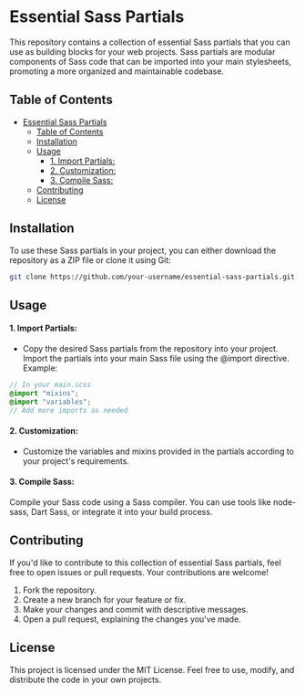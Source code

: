 # Essential Sass Partials

This repository contains a collection of essential Sass partials that you can use as building blocks for your web projects. Sass partials are modular components of Sass code that can be imported into your main stylesheets, promoting a more organized and maintainable codebase.

## Table of Contents

- [Essential Sass Partials](#essential-sass-partials)
  - [Table of Contents](#table-of-contents)
  - [Installation](#installation)
  - [Usage](#usage)
      - [1. Import Partials:](#1-import-partials)
      - [2. Customization:](#2-customization)
      - [3. Compile Sass:](#3-compile-sass)
  - [Contributing](#contributing)
  - [License](#license)

## Installation

To use these Sass partials in your project, you can either download the repository as a ZIP file or clone it using Git:

```bash
git clone https://github.com/your-username/essential-sass-partials.git
```

## Usage

#### 1. Import Partials:

- Copy the desired Sass partials from the repository into your project.
  Import the partials into your main Sass file using the @import directive.
  Example:

```scss
// In your main.scss
@import "mixins";
@import "variables";
// Add more imports as needed
```

#### 2. Customization:

- Customize the variables and mixins provided in the partials according to your project's requirements.

#### 3. Compile Sass:

Compile your Sass code using a Sass compiler. You can use tools like node-sass, Dart Sass, or integrate it into your build process.

## Contributing

If you'd like to contribute to this collection of essential Sass partials, feel free to open issues or pull requests. Your contributions are welcome!

1. Fork the repository.
2. Create a new branch for your feature or fix.
3. Make your changes and commit with descriptive messages.
4. Open a pull request, explaining the changes you've made.

## License

This project is licensed under the MIT License. Feel free to use, modify, and distribute the code in your own projects.
